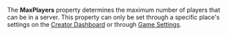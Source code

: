 The **MaxPlayers** property determines the maximum number of players that
can be in a server. This property can only be set through a specific
place's settings on the
[Creator Dashboard](https://create.roblox.com/docs/https://create.roblox.com/creations) or through
[Game Settings](https://create.roblox.com/docs/studio/game-settings).
